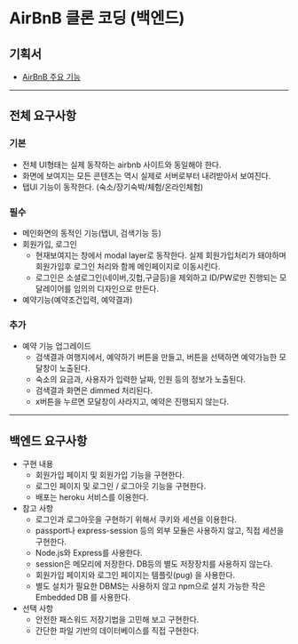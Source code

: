 # AirBnB 클론 코딩 (백엔드)

## 기획서

- [AirBnB 주요 기능](https://docs.google.com/presentation/d/1nHR2hsYWBfXgZY_P7rqFWsKw2kAXQtDRe813Z82NSek/edit#slide=id.g5df6c55d0c_0_5)

---

## 전체 요구사항

### 기본

- 전체 UI형태는 실제 동작하는 airbnb 사이트와 동일해야 한다.
- 화면에 보여지는 모든 콘텐츠는 역시 실제로 서버로부터 내려받아서 보여진다.
- 탭UI 기능이 동작한다. (숙소/장기숙박/체험/온라인체험)

### 필수
  
- 메인화면의 동적인 기능(탭UI, 검색기능 등)
- 회원가입, 로그인
  - 현재보여지는 창에서 modal layer로 동작한다. 실제 회원가입처리가 돼야하며 회원가입후 로그인 처리와 함께 메인페이지로 이동시킨다.
  - 로그인은 소셜로그인(네이버,깃헙,구글등)을 제외하고 ID/PW로만 진행되는 모달레이어를 임의의 디자인으로 만든다.
- 예약기능(예약조건입력, 예약결과)

### 추가

- 예약 기능 업그레이드
  - 검색결과 여행지에서, 예약하기 버튼을 만들고, 버튼을 선택하면 예약가능한 모달창이 노출된다.
  - 숙소의 요금과, 사용자가 입력한 날짜, 인원 등의 정보가 노출된다.
  - 검색결과 화면은 dimmed 처리된다.
  - x버튼을 누르면 모달창이 사라지고, 예약은 진행되지 않는다.

---

## 백엔드 요구사항

- 구현 내용
  - 회원가입 페이지 및 회원가입 기능을 구현한다.
  - 로그인 페이지 및 로그인 / 로그아웃 기능을 구현한다.
  - 배포는 heroku 서비스를 이용한다.
- 참고 사항
  - 로그인과 로그아웃을 구현하기 위해서 쿠키와 세션을 이용한다.
  - passport나 express-session 등의 외부 모듈은 사용하지 않고, 직접 세션을 구현한다.
  - Node.js와 Express를 사용한다.
  - session은 메모리에 저장한다. DB등의 별도 저장장치를 사용하지 않는다.
  - 회원가입 페이지와 로그인 페이지는 템플릿(pug) 을 사용한다.
  - 별도 설치가 필요한 DBMS는 사용하지 않고 npm으로 설치 가능한 작은 Embedded DB 를 사용한다.
- 선택 사항
  - 안전한 패스워드 저장기법을 고민해 보고 구현한다.
  - 간단한 파일 기반의 데이터베이스를 직접 구현한다.
